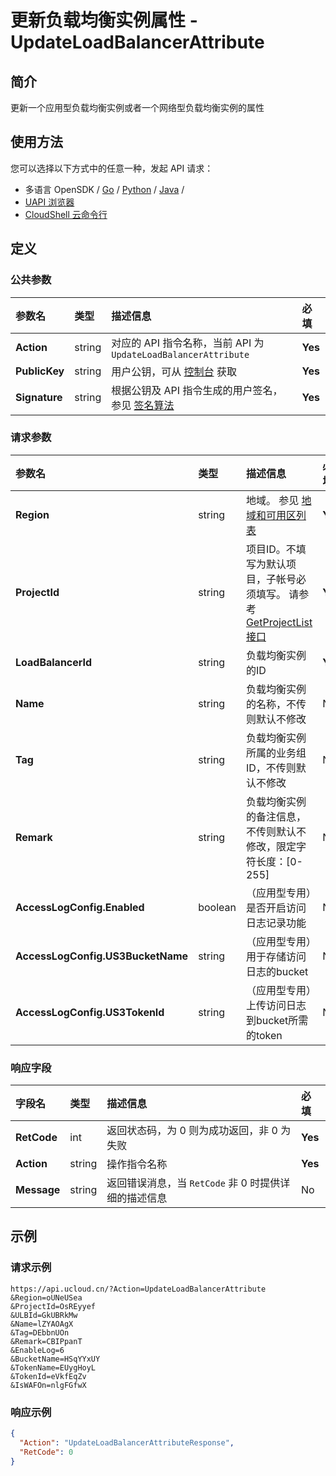 # 更新负载均衡实例属性 - UpdateLoadBalancerAttribute

## 简介

更新一个应用型负载均衡实例或者一个网络型负载均衡实例的属性






## 使用方法

您可以选择以下方式中的任意一种，发起 API 请求：
- 多语言 OpenSDK / [Go](https://github.com/ucloud/ucloud-sdk-go) / [Python](https://github.com/ucloud/ucloud-sdk-python3) / [Java](https://github.com/ucloud/ucloud-sdk-java) /
- [UAPI 浏览器](https://console.ucloud.cn/uapi/detail?id=UpdateLoadBalancerAttribute)
- [CloudShell 云命令行](https://shell.ucloud.cn/)


## 定义

### 公共参数

| 参数名 | 类型 | 描述信息 | 必填 |
|:---|:---|:---|:---|
| **Action**     | string  | 对应的 API 指令名称，当前 API 为 `UpdateLoadBalancerAttribute`                        | **Yes** |
| **PublicKey**  | string  | 用户公钥，可从 [控制台](https://console.ucloud.cn/uapi/apikey) 获取                                             | **Yes** |
| **Signature**  | string  | 根据公钥及 API 指令生成的用户签名，参见 [签名算法](api/summary/signature.md)  | **Yes** |

### 请求参数

| 参数名 | 类型 | 描述信息 | 必填 |
|:---|:---|:---|:---|
| **Region** | string | 地域。 参见 [地域和可用区列表](https://docs.ucloud.cn/api/summary/regionlist) |**Yes**|
| **ProjectId** | string | 项目ID。不填写为默认项目，子帐号必须填写。 请参考[GetProjectList接口](https://docs.ucloud.cn/api/summary/get_project_list) |**Yes**|
| **LoadBalancerId** | string | 负载均衡实例的ID |**Yes**|
| **Name** | string | 负载均衡实例的名称，不传则默认不修改 |No|
| **Tag** | string | 负载均衡实例所属的业务组ID，不传则默认不修改 |No|
| **Remark** | string | 负载均衡实例的备注信息，不传则默认不修改，限定字符长度：[0-255] |No|
| **AccessLogConfig.Enabled** | boolean | （应用型专用）是否开启访问日志记录功能 |No|
| **AccessLogConfig.US3BucketName** | string | （应用型专用）用于存储访问日志的bucket |No|
| **AccessLogConfig.US3TokenId** | string | （应用型专用）上传访问日志到bucket所需的token |No|

### 响应字段

| 字段名 | 类型 | 描述信息 | 必填 |
|:---|:---|:---|:---|
| **RetCode** | int | 返回状态码，为 0 则为成功返回，非 0 为失败 |**Yes**|
| **Action** | string | 操作指令名称 |**Yes**|
| **Message** | string | 返回错误消息，当 `RetCode` 非 0 时提供详细的描述信息 |No|




## 示例

### 请求示例
    
```
https://api.ucloud.cn/?Action=UpdateLoadBalancerAttribute
&Region=oUNeUSea
&ProjectId=OsREyyef
&ULBId=GkUBRkMw
&Name=lZYAOAgX
&Tag=DEbbnUOn
&Remark=CBIPpanT
&EnableLog=6
&BucketName=HSqYYxUY
&TokenName=EUygHoyL
&TokenId=eVkfEqZv
&IsWAFOn=nlgFGfwX
```

### 响应示例
    
```json
{
  "Action": "UpdateLoadBalancerAttributeResponse",
  "RetCode": 0
}
```





